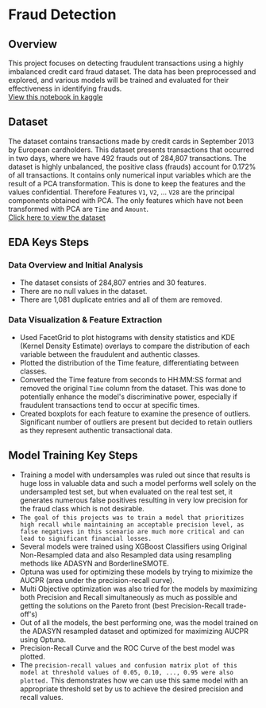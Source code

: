 # Fraud Detection

## Overview
This project focuses on detecting fraudulent transactions using a highly imbalanced credit card fraud dataset. The data has been preprocessed and explored, and various models will be trained and evaluated for their effectiveness in identifying frauds.    
[View this notebook in kaggle](https://www.kaggle.com/code/arunl15/recall-precision-optimization)

## Dataset
The dataset contains transactions made by credit cards in September 2013 by European cardholders. This dataset presents transactions that occurred in two days, where we have 492 frauds out of 284,807 transactions. 
The dataset is highly unbalanced, the positive class (frauds) account for 0.172% of all transactions. It contains only numerical input variables which are the result of a PCA transformation. 
This is done to keep the features and the values confidential. Therefore Features `V1`, `V2`, … `V28` are the principal components obtained with PCA. The only features which have not been transformed with PCA are `Time` and `Amount`.   
[Click here to view the dataset](https://www.kaggle.com/datasets/mlg-ulb/creditcardfraud)

## EDA Keys Steps

### Data Overview and Initial Analysis
- The dataset consists of 284,807 entries and 30 features.
- There are no null values in the dataset.
- There are 1,081 duplicate entries and all of them are removed.

### Data Visualization & Feature Extraction
- Used FacetGrid to plot histograms with density statistics and KDE (Kernel Density Estimate) overlays to compare the distribution of each variable between the fraudulent and authentic classes.
- Plotted the distribution of the Time feature, differentiating between classes.
- Converted the Time feature from seconds to HH:MM:SS format and removed the original `Time` column from the dataset. This was done to potentially enhance the model's discriminative power, especially if fraudulent transactions tend to occur at specific times.
- Created boxplots for each feature to examine the presence of outliers. Significant number of outliers are present but decided to retain outliers as they represent authentic transactional data.

## Model Training Key Steps
- Training a model with undersamples was ruled out since that results is huge loss in valuable data and such a model performs well solely on the undersampled test set, but when evaluated on the real test set, it generates numerous false positives resulting in very low precision for the fraud class which is not desirable.
- `The goal of this projects was to train a model that prioritizes high recall while maintaining an acceptable precision level, as false negatives in this scenario are much more critical and can lead to significant financial losses.`
- Several models were trained using XGBoost Classifiers using Original Non-Resampled data and also Resampled data using resampling methods like ADASYN and BorderlineSMOTE.
- Optuna was used for optimizing these models by trying to miximize the AUCPR (area under the precision-recall curve).
- Multi Objective optimization was also tried for the models by maximizing both Precision and Recall simultaneously as much as possible and getting the solutions on the Pareto front (best Precision-Recall trade-off's)
- Out of all the models, the best performing one, was the model trained on the ADASYN resampled dataset and optimized for maximizing AUCPR using Optuna.
- Precision-Recall Curve and the ROC Curve of the best model was plotted.
- The `precision-recall values and confusion matrix plot of this model at threshold values of 0.05, 0.10, ..., 0.95 were also plotted.` This demonstrates how we can use this same model with an appropriate threshold set by us to achieve the desired precision and recall values.
